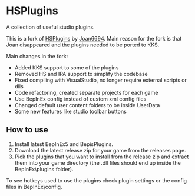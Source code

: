 # HSPlugins
A collection of useful studio plugins.

This is a fork of [HSPlugins](https://bitbucket.org/Joan6694/hsplugins/src/master/) by [Joan6694](https://joan6694.bitbucket.io/). Main reason for the fork is that Joan disappeared and the plugins needed to be ported to KKS.

Main changes in the fork:
- Added KKS support to some of the plugins
- Removed HS and IPA support to simplify the codebase
- Fixed compiling with VisualStudio, no longer require external scripts or dlls
- Code refactoring, created separate projects for each game
- Use BepInEx config instead of custom xml config files
- Changed default user content folders to be inside UserData
- Some new features like studio toolbar buttons

## How to use
1. Install latest BepInEx5 and BepisPlugins.
2. Download the latest release zip for your game from the releases page.
3. Pick the plugins that you want to install from the release zip and extract them into your game directory (the .dll files should end up inside the BepInEx\plugins folder).

To see hotkeys used to use the plugins check plugin settings or the config files in BepInEx\config.

